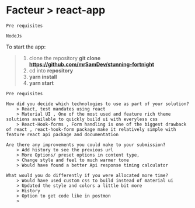 # Facteur > react-app

```
Pre requisites

NodeJs

```

To start the app:

> 1. clone the repository **git clone https://github.com/mrSamDev/stunning-fortnight**
> 2. cd into **repository**
> 3. **yarn install**
> 4. **yarn start**

```
Pre requisites

How did you decide which technologies to use as part of your solution?
    > React, test mandates using react
    > Material UI , One of the most used and feature rich theme solutions available to quickly build ui with everyless css
    > React-Hook-forms , Form handling is one of the biggest drawback of react , react-hook-form package make it relatively simple with feature react api package and documentation

Are there any improvements you could make to your submission?
    > Add history to see the previous url
    > More Options/ preset options in content type,
    > Change style and feel to much warmer tone
    > Would have found a better Api response timing calculator

What would you do differently if you were allocated more time?
    > Would have used custom css to build instead of material ui
    > Updated the style and colors a little bit more
    > History
    > Option to get code like in postmon
    >

```
